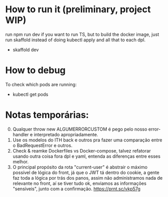# How to run it (preliminary, project WIP)

run npm run dev if you want to run TS, but to build the docker image, just run skaffold instead of doing kubectl apply and all that to each dpl.

- skaffold dev

# How to debug

To check which pods are running:

- kubectl get pods

# Notas temporárias:

0. Qualquer throw new ALGUMERRORCUSTOM é pego pelo nosso error-handler e interpretado apropriadamente.
1. Use os modelos do ITH back e outros pra fazer uma comparação entre o BadRequestError e outros.
2. Check & reamke Dockerfiles vs Docker-compose, talvez refatorar usando outra coisa fora dpl e yaml, entenda as diferenças entre esses melhor.
3. O principal propósito da rota "current-user" é abstrair o máximo possível de lógica do front, já que o JWT tá dentro do cookie, a gente faz toda a lógica por trás dos panos, assim não administramos nada de relevante no front, aí se tiver tudo ok, enviamos as informações "sensíveis", junto com a confirmação. https://prnt.sc/vkp57g
